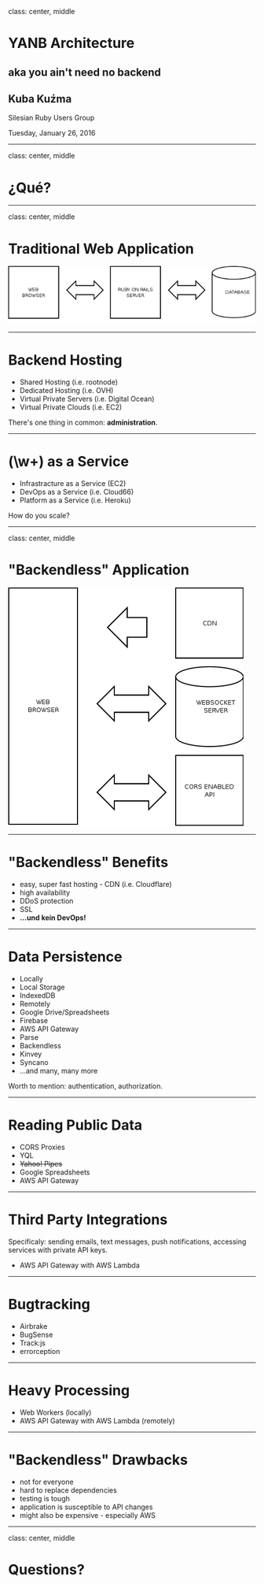 class: center, middle

# YANB Architecture
## aka you ain't need no backend
## Kuba Kuźma

Silesian Ruby Users Group

Tuesday, January 26, 2016

---

class: center, middle

# ¿Qué?

---

class: center, middle

# Traditional Web Application

![RoR Diagram](images/ror.png)

---

# Backend Hosting

* Shared Hosting (i.e. rootnode)
* Dedicated Hosting (i.e. OVH)
* Virtual Private Servers (i.e. Digital Ocean)
* Virtual Private Clouds (i.e. EC2)

There's one thing in common: **administration**.

---

# (\w+) as a Service

* Infrastracture as a Service (EC2)
* DevOps as a Service (i.e. Cloud66)
* Platform as a Service (i.e. Heroku)

How do you scale?

---

class: center, middle

# "Backendless" Application
![Serverless Diagram](images/backendless.png)

---

# "Backendless" Benefits

* easy, super fast hosting - CDN (i.e. Cloudflare)
* high availability
* DDoS protection
* SSL
* **…und kein DevOps!**

---

# Data Persistence

* Locally
 * Local Storage
 * IndexedDB
* Remotely
 * Google Drive/Spreadsheets
 * Firebase
 * AWS API Gateway
 * Parse
 * Backendless
 * Kinvey
 * Syncano
 * …and many, many more

Worth to mention: authentication, authorization.

---

# Reading Public Data

* CORS Proxies
* YQL
* <s>Yahoo! Pipes</s>
* Google Spreadsheets
* AWS API Gateway

---

# Third Party Integrations

Specificaly: sending emails, text messages, push notifications,
accessing services with private API keys.

* AWS API Gateway with AWS Lambda

---

# Bugtracking

* Airbrake
* BugSense
* Track:js
* errorception

---

# Heavy Processing

* Web Workers (locally)
* AWS API Gateway with AWS Lambda (remotely)

---

# "Backendless" Drawbacks

* not for everyone
* hard to replace dependencies
* testing is tough
* application is susceptible to API changes
* might also be expensive - especially AWS

---

class: center, middle

# Questions?
